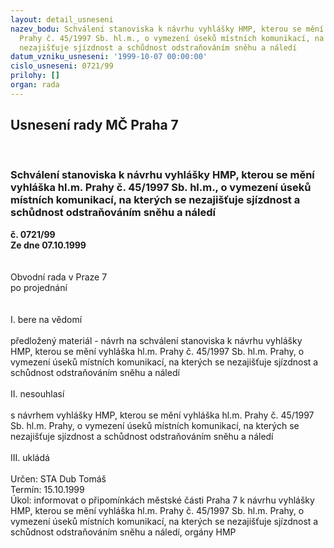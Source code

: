 ```yaml
---
layout: detail_usneseni
nazev_bodu: Schválení stanoviska k návrhu vyhlášky HMP, kterou se mění vyhláška hl.m.
  Prahy č. 45/1997 Sb. hl.m., o vymezení úseků místních komunikací, na kterých se
  nezajišťuje sjízdnost a schůdnost odstraňováním sněhu a náledí
datum_vzniku_usneseni: '1999-10-07 00:00:00'
cislo_usneseni: 0721/99
prilohy: []
organ: rada
---
```

<div id="ucUsn_pList" class="usn">
	<span><h2>Usnesení rady MČ Praha 7 </h2>
<br></span><div class="standBody">
<span><h3>Schválení stanoviska k návrhu vyhlášky HMP, kterou se mění vyhláška hl.m. Prahy č. 45/1997 Sb. hl.m., o vymezení úseků místních komunikací, na kterých se nezajišťuje sjízdnost a schůdnost odstraňováním sněhu a náledí</h3></span><div class="center">
		<strong>č. 0721/99</strong><br>
	</div>
<div class="center">
		<strong>Ze dne 07.10.1999</strong><br><br>
	</div>
<br>Obvodní rada v Praze 7<br>po projednání<br><br><br>I.	bere na vědomí<br><br> předložený materiál -  návrh na schválení stanoviska k návrhu vyhlášky HMP, kterou se mění vyhláška hl.m. Prahy č. 45/1997 Sb. hl.m. Prahy, o vymezení úseků místních komunikací, na kterých se nezajišťuje sjízdnost a schůdnost odstraňováním sněhu a náledí<br><br>II.	nesouhlasí<br><br>s návrhem vyhlášky HMP, kterou se mění vyhláška hl.m. Prahy č. 45/1997 Sb. hl.m. Prahy, o vymezení úseků místních komunikací, na kterých se nezajišťuje sjízdnost a schůdnost odstraňováním sněhu a náledí<br><br>III.	ukládá <br><br> Určen:	     	STA Dub Tomáš<br>Termín: 15.10.1999<br>Úkol:	informovat o připomínkách městské části Praha 7 k návrhu vyhlášky HMP, kterou se mění vyhláška hl.m. Prahy č. 45/1997 Sb. hl.m. Prahy, o vymezení úseků místních komunikací, na kterých se nezajišťuje sjízdnost a schůdnost odstraňováním sněhu a náledí, orgány HMP <br>
</div>
</div>